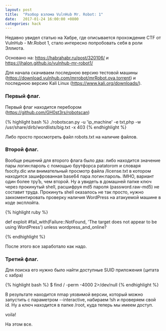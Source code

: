 ```yaml
---
layout: post
title:  "Разбор взлома VulnHub Mr. Robot: 1"
date:   2017-01-24 16:00:00 +0800
categories: hack
---
```


Недавно увидел статью на Хабре, где описывается прохождение CTF от VulnHub - Mr.Robot 1, стало интересно попробовать себя в роли Эллиота.

Основано на: https://habrahabr.ru/post/320106/ и https://jhalon.github.io/vulnhub-mr-robot1/

Для начала скачиваем последнюю версию тестовой машины (https://download.vulnhub.com/mrrobot/mrRobot.ova.torrent) и последнюю версию Kali Linux (https://www.kali.org/downloads/).

### Первый флаг.

Первый флаг находится перебором (https://github.com/GH0st3rs/robotscan)

{% highlight bash %}
./robotscan.py -u 'ip_machine' -e txt,php -w /usr/share/dirb/wordlists/big.txt -x 403
{% endhighlight %}

Либо просто просмотреть файл robots.txt на наличие файлов.

### Второй флаг.

Вообще решений для второго флага было два: либо находится значение пары логин:пароль с помощью брутфорса patatorom и словаря fsocity.dic или внимательный просмотр файла /license.txt в котором находится зашифрованная base64 пара логин:пароль. IMHO, вариант один более труЪ, чем второй. Ну а увидеть в домашней папке ключ через прокинутый shell, расшифруя md5 пароля (password.raw-md5) не составит труда.
Прокинуть shell оказалось не так просто, нужно заккоментировать проверку наличия WordPress на атакуемой машине в коде эксплойта.

{% highlight ruby %}

 def exploit
    #fail_with(Failure::NotFound, 'The target does not appear to be using WordPress') unless wordpress_and_online?

{% endhighlight %}

После этого все заработало как надо.

### Третий флаг.

Для поиска его нужно было найти доступные SUID приложения (цитата с хабра)

{% highlight bash %}
$ find / -perm -4000 2>/dev/null
{% endhighlight %}

В результате находится nmap уязвимой версии, который можно запустить с параметром --interactive, набираем !sh и проверяем свой id. Ну а ключ находится в папке /root, куда теперь мы имеем доступ.

voila!

На этом все.

